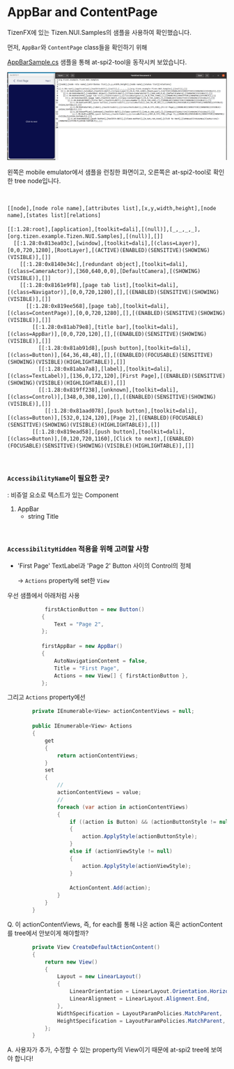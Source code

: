 # AppBar and ContentPage

TizenFX에 있는 Tizen.NUI.Samples의 샘플을 사용하여 확인했습니다.

먼저, `AppBar`와 `ContentPage` class들을 확인하기 위해 

[AppBarSample.cs](https://github.com/Samsung/TizenFX/blob/master/test/Tizen.NUI.Samples/Tizen.NUI.Samples/Samples/AppBarSample.cs) 샘플을 통해 at-spi2-tool을 동작시켜 보았습니다.

![AppBar](./images/1.AppBar.png)

왼쪽은 mobile emulator에서 샘플을 런칭한 화면이고, 오른쪽은 at-spi2-tool로 확인한 tree node입니다.

<br>

```
[[node],[node role name],[attributes list],[x,y,width,height],[node name],[states list][relations]

[[:1.28:root],[application],[toolkit=dali],[(null)],[_,_,_,_],[org.tizen.example.Tizen.NUI.Samples],[(null)],[]]
  [[:1.28:0x813ea03c],[window],[toolkit=dali],[(class=Layer)],[0,0,720,1280],[RootLayer],[(ACTIVE)(ENABLED)(SENSITIVE)(SHOWING)(VISIBLE)],[]]
    [[:1.28:0x8140e34c],[redundant object],[toolkit=dali],[(class=CameraActor)],[360,640,0,0],[DefaultCamera],[(SHOWING)(VISIBLE)],[]]
    [[:1.28:0x8161e9f8],[page tab list],[toolkit=dali],[(class=Navigator)],[0,0,720,1280],[],[(ENABLED)(SENSITIVE)(SHOWING)(VISIBLE)],[]]
      [[:1.28:0x819ee568],[page tab],[toolkit=dali],[(class=ContentPage)],[0,0,720,1280],[],[(ENABLED)(SENSITIVE)(SHOWING)(VISIBLE)],[]]
        [[:1.28:0x81ab79e8],[title bar],[toolkit=dali],[(class=AppBar)],[0,0,720,120],[],[(ENABLED)(SENSITIVE)(SHOWING)(VISIBLE)],[]]
          [[:1.28:0x81ab91d8],[push button],[toolkit=dali],[(class=Button)],[64,36,48,48],[],[(ENABLED)(FOCUSABLE)(SENSITIVE)(SHOWING)(VISIBLE)(HIGHLIGHTABLE)],[]]
          [[:1.28:0x81aba7a8],[label],[toolkit=dali],[(class=TextLabel)],[136,0,172,120],[First Page],[(ENABLED)(SENSITIVE)(SHOWING)(VISIBLE)(HIGHLIGHTABLE)],[]]
          [[:1.28:0x819ff238],[unknown],[toolkit=dali],[(class=Control)],[348,0,308,120],[],[(ENABLED)(SENSITIVE)(SHOWING)(VISIBLE)],[]]
            [[:1.28:0x81aad078],[push button],[toolkit=dali],[(class=Button)],[532,0,124,120],[Page 2],[(ENABLED)(FOCUSABLE)(SENSITIVE)(SHOWING)(VISIBLE)(HIGHLIGHTABLE)],[]]
        [[:1.28:0x819ead58],[push button],[toolkit=dali],[(class=Button)],[0,120,720,1160],[Click to next],[(ENABLED)(FOCUSABLE)(SENSITIVE)(SHOWING)(VISIBLE)(HIGHLIGHTABLE)],[]]
```

<br>

### `AccessibilityName`이 필요한 곳?
 : 비쥬얼 요소로 텍스트가 있는 Component

1. AppBar
     - string Title


<br>

### `AccessibilityHidden` 적용을 위해 고려할 사항

- 'First Page' TextLabel과 'Page 2' Button 사이의 Control의 정체
 
   -> `Actions` property에 set한 `View`

 우선 샘플에서 아래처럼 사용

 ``` C#
             firstActionButton = new Button()
            {
                Text = "Page 2",
            };

            firstAppBar = new AppBar()
            {
                AutoNavigationContent = false,
                Title = "First Page",
                Actions = new View[] { firstActionButton },
            };
 ```

그리고 `Actions` property에선

``` C#
        private IEnumerable<View> actionContentViews = null;

        public IEnumerable<View> Actions
        {
            get
            {
                return actionContentViews;
            }
            set
            {
                //
                actionContentViews = value;
                //
                foreach (var action in actionContentViews)
                {
                    if ((action is Button) && (actionButtonStyle != null))
                    {
                        action.ApplyStyle(actionButtonStyle);
                    }
                    else if (actionViewStyle != null)
                    {
                        action.ApplyStyle(actionViewStyle);
                    }

                    ActionContent.Add(action);
                }
            }
        }

```

Q. 이 actionContentViews, 즉, for each를 통해 나온 action 혹은 actionContent 를 tree에서 안보이게 해야할까?
```C#
        private View CreateDefaultActionContent()
        {
            return new View()
            {
                Layout = new LinearLayout()
                {
                    LinearOrientation = LinearLayout.Orientation.Horizontal,
                    LinearAlignment = LinearLayout.Alignment.End,
                },
                WidthSpecification = LayoutParamPolicies.MatchParent,
                HeightSpecification = LayoutParamPolicies.MatchParent,
            };
        }
```

A. 사용자가 추가, 수정할 수 있는 property의 View이기 때문에 at-spi2 tree에 보여야 합니다!

